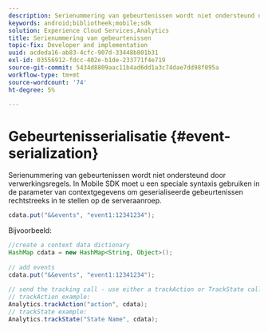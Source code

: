 ```yaml
---
description: Serienummering van gebeurtenissen wordt niet ondersteund door verwerkingsregels. In Mobile SDK moet u een speciale syntaxis gebruiken in de parameter van contextgegevens om geserialiseerde gebeurtenissen rechtstreeks in te stellen op de serveraanroep.
keywords: android;bibliotheek;mobile;sdk
solution: Experience Cloud Services,Analytics
title: Serienummering van gebeurtenissen
topic-fix: Developer and implementation
uuid: acdeda16-ab83-4cfc-907d-33448b801b31
exl-id: 03556912-fdcc-402e-b1de-233771f4e719
source-git-commit: 5434d8809aac11b4ad6dd1a3c74dae7dd98f095a
workflow-type: tm+mt
source-wordcount: '74'
ht-degree: 5%

---
```


# Gebeurtenisserialisatie {#event-serialization}

Serienummering van gebeurtenissen wordt niet ondersteund door verwerkingsregels. In Mobile SDK moet u een speciale syntaxis gebruiken in de parameter van contextgegevens om geserialiseerde gebeurtenissen rechtstreeks in te stellen op de serveraanroep.

```java
cdata.put("&&events", "event1:12341234");
```

Bijvoorbeeld:

```java
//create a context data dictionary 
HashMap cdata = new HashMap<String, Object>(); 
 
// add events 
cdata.put("&&events", "event1:12341234"); 
 
// send the tracking call - use either a trackAction or TrackState call. 
// trackAction example: 
Analytics.trackAction("action", cdata); 
// trackState example: 
Analytics.trackState("State Name", cdata);
```
